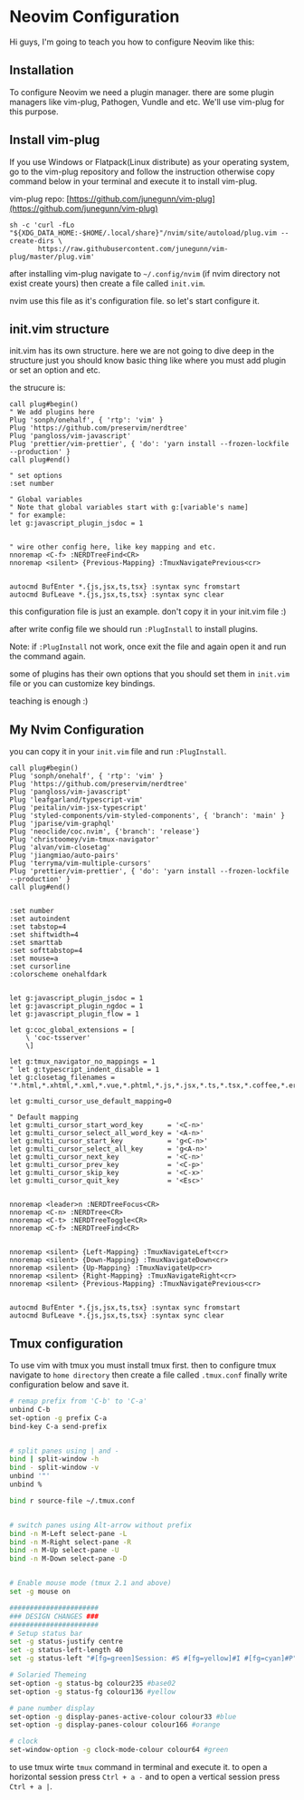 # Neovim Configuration

Hi guys, I'm going to teach you how to configure Neovim like this:

## Installation

To configure Neovim we need a plugin manager. there are some plugin managers like vim-plug, Pathogen, Vundle and etc. We'll use vim-plug for this purpose.

## Install vim-plug

If you use Windows or Flatpack(Linux distribute) as your operating system, go to the vim-plug repository and follow the instruction otherwise copy command below in your terminal and execute it to install vim-plug.

vim-plug repo: [https://github.com/junegunn/vim-plug](https://github.com/junegunn/vim-plug)


```shel
sh -c 'curl -fLo "${XDG_DATA_HOME:-$HOME/.local/share}"/nvim/site/autoload/plug.vim --create-dirs \
       https://raw.githubusercontent.com/junegunn/vim-plug/master/plug.vim'
```

after installing vim-plug navigate to `~/.config/nvim` (if nvim directory not exist create yours) then create a file called `init.vim`.

nvim use this file as it's configuration file. so let's start configure it.

## init.vim structure
init.vim has its own structure. here we are not going to dive deep in the structure just you should know basic thing like where you must add plugin or set an option and etc.

the strucure is:

```vim
call plug#begin()
" We add plugins here
Plug 'sonph/onehalf', { 'rtp': 'vim' }
Plug 'https://github.com/preservim/nerdtree'
Plug 'pangloss/vim-javascript'
Plug 'prettier/vim-prettier', { 'do': 'yarn install --frozen-lockfile --production' }
call plug#end()

" set options
:set number

" Global variables
" Note that global variables start with g:[variable's name]
" for example:
let g:javascript_plugin_jsdoc = 1


" wire other config here, like key mapping and etc.
nnoremap <C-f> :NERDTreeFind<CR>
nnoremap <silent> {Previous-Mapping} :TmuxNavigatePrevious<cr>


autocmd BufEnter *.{js,jsx,ts,tsx} :syntax sync fromstart
autocmd BufLeave *.{js,jsx,ts,tsx} :syntax sync clear

```
this configuration file is just an example. don't copy it in your init.vim file :)

after write config file we should run `:PlugInstall` to install plugins.

Note: if `:PlugInstall` not work, once exit the file and again open it and run the command again.

some of plugins has their own options that you should set them in `init.vim` file or you can customize key bindings.

teaching is enough :)

## My Nvim Configuration
you can copy it in your `init.vim` file and run `:PlugInstall`.
```vim
call plug#begin()
Plug 'sonph/onehalf', { 'rtp': 'vim' }
Plug 'https://github.com/preservim/nerdtree'
Plug 'pangloss/vim-javascript'
Plug 'leafgarland/typescript-vim'
Plug 'peitalin/vim-jsx-typescript'
Plug 'styled-components/vim-styled-components', { 'branch': 'main' }
Plug 'jparise/vim-graphql'
Plug 'neoclide/coc.nvim', {'branch': 'release'}
Plug 'christoomey/vim-tmux-navigator'
Plug 'alvan/vim-closetag'
Plug 'jiangmiao/auto-pairs'
Plug 'terryma/vim-multiple-cursors'
Plug 'prettier/vim-prettier', { 'do': 'yarn install --frozen-lockfile --production' }
call plug#end()


:set number
:set autoindent
:set tabstop=4
:set shiftwidth=4
:set smarttab
:set softtabstop=4
:set mouse=a
:set cursorline
:colorscheme onehalfdark


let g:javascript_plugin_jsdoc = 1
let g:javascript_plugin_ngdoc = 1
let g:javascript_plugin_flow = 1

let g:coc_global_extensions = [
	\ 'coc-tsserver'
	\]

let g:tmux_navigator_no_mappings = 1
" let g:typescript_indent_disable = 1
let g:closetag_filenames = '*.html,*.xhtml,*.xml,*.vue,*.phtml,*.js,*.jsx,*.ts,*.tsx,*.coffee,*.erb'

let g:multi_cursor_use_default_mapping=0

" Default mapping
let g:multi_cursor_start_word_key      = '<C-n>'
let g:multi_cursor_select_all_word_key = '<A-n>'
let g:multi_cursor_start_key           = 'g<C-n>'
let g:multi_cursor_select_all_key      = 'g<A-n>'
let g:multi_cursor_next_key            = '<C-n>'
let g:multi_cursor_prev_key            = '<C-p>'
let g:multi_cursor_skip_key            = '<C-x>'
let g:multi_cursor_quit_key            = '<Esc>'


nnoremap <leader>n :NERDTreeFocus<CR>
nnoremap <C-n> :NERDTree<CR>
nnoremap <C-t> :NERDTreeToggle<CR>
nnoremap <C-f> :NERDTreeFind<CR>


nnoremap <silent> {Left-Mapping} :TmuxNavigateLeft<cr>
nnoremap <silent> {Down-Mapping} :TmuxNavigateDown<cr>
nnoremap <silent> {Up-Mapping} :TmuxNavigateUp<cr>
nnoremap <silent> {Right-Mapping} :TmuxNavigateRight<cr>
nnoremap <silent> {Previous-Mapping} :TmuxNavigatePrevious<cr>


autocmd BufEnter *.{js,jsx,ts,tsx} :syntax sync fromstart
autocmd BufLeave *.{js,jsx,ts,tsx} :syntax sync clear

```

## Tmux configuration
To use vim with tmux you must install tmux first. then to configure tmux navigate to `home directory` then create a file called `.tmux.conf` finally write configuration below and save it.
```bash
# remap prefix from 'C-b' to 'C-a'
unbind C-b
set-option -g prefix C-a
bind-key C-a send-prefix


# split panes using | and -
bind | split-window -h
bind - split-window -v
unbind '"'
unbind %

bind r source-file ~/.tmux.conf


# switch panes using Alt-arrow without prefix
bind -n M-Left select-pane -L
bind -n M-Right select-pane -R
bind -n M-Up select-pane -U
bind -n M-Down select-pane -D


# Enable mouse mode (tmux 2.1 and above)
set -g mouse on

######################
### DESIGN CHANGES ###
######################
# Setup status bar
set -g status-justify centre
set -g status-left-length 40
set -g status-left "#[fg=green]Session: #S #[fg=yellow]#I #[fg=cyan]#P"

# Solaried Themeing
set-option -g status-bg colour235 #base02
set-option -g status-fg colour136 #yellow

# pane number display
set-option -g display-panes-active-colour colour33 #blue
set-option -g display-panes-colour colour166 #orange

# clock
set-window-option -g clock-mode-colour colour64 #green

```
to use tmux wirte `tmux` command in terminal and execute it.
to open a horizontal session press `Ctrl + a -` and to open a vertical session press `Ctrl + a |`.
